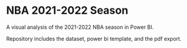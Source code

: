 # NBA 2021-2022 Season
A visual analysis of the 2021-2022 NBA season in Power BI. 

Repository includes the dataset, power bi template, and the pdf export.
